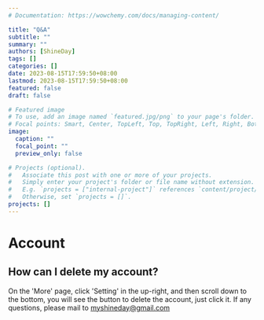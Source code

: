 ```yaml
---
# Documentation: https://wowchemy.com/docs/managing-content/

title: "Q&A"
subtitle: ""
summary: ""
authors: [ShineDay]
tags: []
categories: []
date: 2023-08-15T17:59:50+08:00
lastmod: 2023-08-15T17:59:50+08:00
featured: false
draft: false

# Featured image
# To use, add an image named `featured.jpg/png` to your page's folder.
# Focal points: Smart, Center, TopLeft, Top, TopRight, Left, Right, BottomLeft, Bottom, BottomRight.
image:
  caption: ""
  focal_point: ""
  preview_only: false

# Projects (optional).
#   Associate this post with one or more of your projects.
#   Simply enter your project's folder or file name without extension.
#   E.g. `projects = ["internal-project"]` references `content/project/deep-learning/index.md`.
#   Otherwise, set `projects = []`.
projects: []
---
```

# Account
## How can I delete my account?
On the 'More' page, click 'Setting' in the up-right, and then scroll down to the bottom, you will see the button to delete the account, just click it. If any questions, please mail to [myshineday@gmail.com](mailto:myshineday@gmail.com)